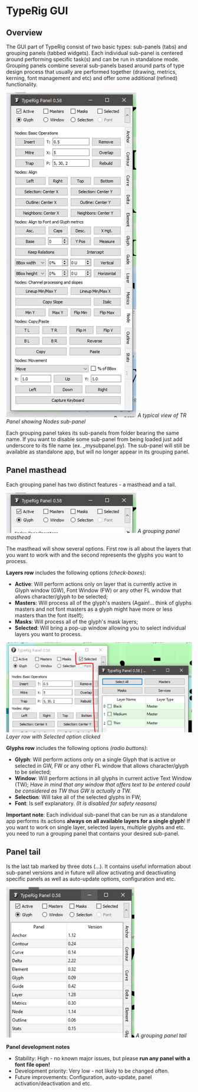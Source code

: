 # TypeRig GUI 

## Overview
The GUI part of TypeRig consist of two basic types: sub-panels (tabs) and grouping panels (tabbed widgets). Each individual sub-panel is centered around performing specific task(s) and can be run in standalone mode. Grouping panels combine several sub-panels based around parts of type design process that usually are performed together (drawing, metrics, kerning, font management and etc) and offer some additional (refined) functionality. 

![](./img/TR-Node-Panel-00.png)
_A typical view of TR Panel showing Nodes sub-panel_

Each grouping panel takes its sub-panels from folder bearing the same name. If you want to disable some sub-panel from being loaded just add underscore to its file name (ex. _mysubpanel.py). The sub-panel will still be available as standalone app, but will no longer appear in its grouping panel.

## Panel masthead
Each grouping panel has two distinct features - a masthead and a tail. 

![](./img/TR-Masthead-00.png)
_A grouping panel masthead_

The masthead will show several options. First row is all about the layers that you want to work with and the second represents the glyphs you want to process.

**Layers row** includes the following options _(check-boxes)_:
- **Active**: Will perform actions only on layer that is currently active in Glyph window (GW), Font Window (FW) or any other FL window that allows character/glyph to be selected;
- **Masters**: Will process all of the glyph's masters (Again!... think of glyphs masters and not font masters as a glyph might have more or less masters than the font itself);
- **Masks**: Will process all of the glyph's mask layers;
- **Selected**: Will bring a pop-up window allowing you to select individual layers you want to process.

![](./img/TR-Masthead-01.png)
_Layer row with Selected option clicked_

**Glyphs row** includes the following options _(radio buttons)_:
- **Glyph**: Will perform actions only on a single Glyph that is active or selected in GW, FW or any other FL window that allows character/glyph to be selected;
- **Window**: Will perform actions in all glyphs in current active Text Window (TW); _Have in mind that any window that offers text to be entered could be considered as TW thus GW is actually a TW._
- **Selection**: Will take all of the selected glyphs in FW;
- **Font**: Is self explanatory. _(It is disabled for safety reasons)_

**Important note**: Each individual sub-panel that can be run as a standalone app performs its actions **always on all available layers for a single glyph**! If you want to work on single layer, selected layers, multiple glyphs and etc. you need to run a grouping panel that contains your desired sub-panel.

## Panel tail
Is the last tab marked by three dots (...). It contains useful information about sub-panel versions and in future will allow activating and deactivating specific panels as well as auto-update options, configuration and etc.

![](./img/TR-Masthead-03.png)
_A grouping panel tail_

**Panel development notes**
- Stability: High - no known major issues, but please **run any panel with a font file open!**
- Development priority: Very low - not likely to be changed often.
- Future improvements: Configuration, auto-update, panel activation/deactivation and etc.